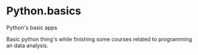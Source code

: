 # Python.basics
Python's basic apps


Basic python thing's while finishing some courses related to programming an data analysis.

